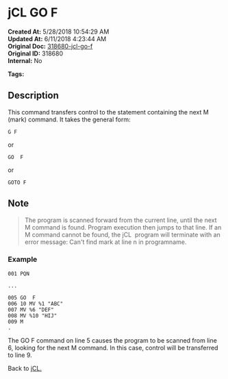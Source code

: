 # jCL GO F

**Created At:** 5/28/2018 10:54:29 AM  
**Updated At:** 6/11/2018 4:23:44 AM  
**Original Doc:** [318680-jcl-go-f](https://docs.jbase.com/45792-jcl/318680-jcl-go-f)  
**Original ID:** 318680  
**Internal:** No  

**Tags:**
<badge text='go' vertical='middle' />
<badge text='jcl' vertical='middle' />

## Description

This command transfers control to the statement containing the next M (mark) command. It takes the general form:

```
G F
```

or

```
GO  F
```

or

```
GOTO F
```

## Note

> The program is scanned forward from the current line, until the next M command is found. Program execution then jumps to that line. If an M command cannot be found, the jCL  program will terminate with an error message: Can't find mark at line n in programname.

### Example

```
001 PQN

...

005 GO  F
006 10 MV %1 "ABC"
007 MV %6 "DEF"
008 MV %10 "HIJ"
009 M
.
```

The GO F command on line 5 causes the program to be scanned from line 6, looking for the next M command. In this case, control will be transferred to line 9.

Back to [jCL.](./../README.md)
